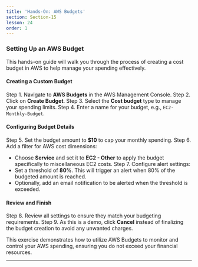```yaml
---
title: 'Hands-On: AWS Budgets'
section: Section-15
lesson: 24
order: 1
---
```


### Setting Up an AWS Budget

This hands-on guide will walk you through the process of creating a cost budget in AWS to help manage your spending effectively.

<!-- pagebreak -->

#### Creating a Custom Budget

Step 1. Navigate to **AWS Budgets** in the AWS Management Console.
Step 2. Click on **Create Budget**.
Step 3. Select the **Cost budget** type to manage your spending limits.
Step 4. Enter a name for your budget, e.g., `EC2-Monthly-Budget`.

<!-- pagebreak -->

#### Configuring Budget Details

Step 5. Set the budget amount to **$10** to cap your monthly spending.
Step 6. Add a filter for AWS cost dimensions:

- Choose **Service** and set it to **EC2 - Other** to apply the budget specifically to miscellaneous EC2 costs.
  Step 7. Configure alert settings:
- Set a threshold of **80%**. This will trigger an alert when 80% of the budgeted amount is reached.
- Optionally, add an email notification to be alerted when the threshold is exceeded.

<!-- pagebreak -->

#### Review and Finish

Step 8. Review all settings to ensure they match your budgeting requirements.
Step 9. As this is a demo, click **Cancel** instead of finalizing the budget creation to avoid any unwanted charges.

This exercise demonstrates how to utilize AWS Budgets to monitor and control your AWS spending, ensuring you do not exceed your financial resources.

---
